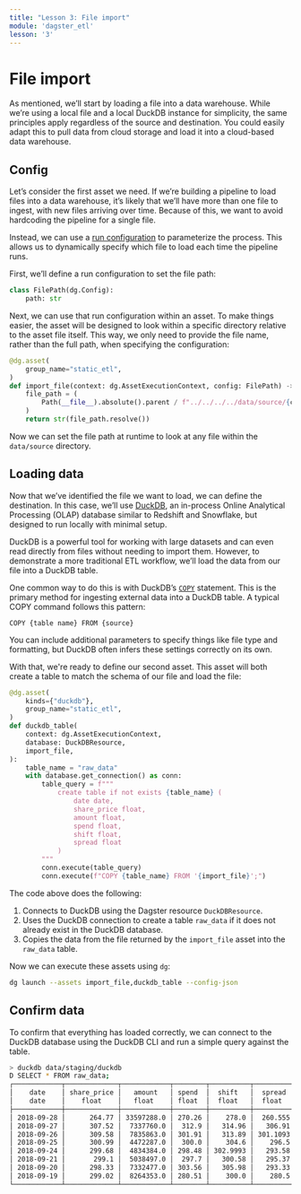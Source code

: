 ```yaml
---
title: "Lesson 3: File import"
module: 'dagster_etl'
lesson: '3'
---
```


# File import

As mentioned, we’ll start by loading a file into a data warehouse. While we’re using a local file and a local DuckDB instance for simplicity, the same principles apply regardless of the source and destination. You could easily adapt this to pull data from cloud storage and load it into a cloud-based data warehouse.

## Config

Let’s consider the first asset we need. If we’re building a pipeline to load files into a data warehouse, it’s likely that we’ll have more than one file to ingest, with new files arriving over time. Because of this, we want to avoid hardcoding the pipeline for a single file.

Instead, we can use a [run configuration](https://docs.dagster.io/guides/operate/configuration/run-configuration) to parameterize the process. This allows us to dynamically specify which file to load each time the pipeline runs.

First, we’ll define a run configuration to set the file path:

```python
class FilePath(dg.Config):
    path: str
```

Next, we can use that run configuration within an asset. To make things easier, the asset will be designed to look within a specific directory relative to the asset file itself. This way, we only need to provide the file name, rather than the full path, when specifying the configuration:

```python
@dg.asset(
    group_name="static_etl",
)
def import_file(context: dg.AssetExecutionContext, config: FilePath) -> str:
    file_path = (
        Path(__file__).absolute().parent / f"../../../../data/source/{config.path}"
    )
    return str(file_path.resolve())
```

Now we can set the file path at runtime to look at any file within the `data/source` directory.

## Loading data

Now that we’ve identified the file we want to load, we can define the destination. In this case, we’ll use [DuckDB](https://duckdb.org/), an in-process Online Analytical Processing (OLAP) database similar to Redshift and Snowflake, but designed to run locally with minimal setup.

DuckDB is a powerful tool for working with large datasets and can even read directly from files without needing to import them. However, to demonstrate a more traditional ETL workflow, we’ll load the data from our file into a DuckDB table.

One common way to do this is with DuckDB’s [`COPY`](https://duckdb.org/docs/stable/sql/statements/copy.html) statement. This is the primary method for ingesting external data into a DuckDB table. A typical COPY command follows this pattern:

`COPY {table name} FROM {source}`

You can include additional parameters to specify things like file type and formatting, but DuckDB often infers these settings correctly on its own.

With that, we're ready to define our second asset. This asset will both create a table to match the schema of our file and load the file:

```python
@dg.asset(
    kinds={"duckdb"},
    group_name="static_etl",
)
def duckdb_table(
    context: dg.AssetExecutionContext,
    database: DuckDBResource,
    import_file,
):
    table_name = "raw_data"
    with database.get_connection() as conn:
        table_query = f"""
            create table if not exists {table_name} (
                date date,
                share_price float,
                amount float,
                spend float,
                shift float,
                spread float
            ) 
        """
        conn.execute(table_query)
        conn.execute(f"COPY {table_name} FROM '{import_file}';")
```

The code above does the following:

1. Connects to DuckDB using the Dagster resource `DuckDBResource`.
2. Uses the DuckDB connection to create a table `raw_data` if it does not already exist in the DuckDB database.
3. Copies the data from the file returned by the `import_file` asset into the `raw_data` table.

Now we can execute these assets using `dg`:

```bash
dg launch --assets import_file,duckdb_table --config-json
```

## Confirm data

To confirm that everything has loaded correctly, we can connect to the DuckDB database using the DuckDB CLI and run a simple query against the table.

```bash
> duckdb data/staging/duckdb
D SELECT * FROM raw_data;
┌────────────┬─────────────┬────────────┬────────┬──────────┬──────────┐
│    date    │ share_price │   amount   │ spend  │  shift   │  spread  │
│    date    │    float    │   float    │ float  │  float   │  float   │
├────────────┼─────────────┼────────────┼────────┼──────────┼──────────┤
│ 2018-09-28 │      264.77 │ 33597288.0 │ 270.26 │    278.0 │  260.555 │
│ 2018-09-27 │      307.52 │  7337760.0 │  312.9 │   314.96 │   306.91 │
│ 2018-09-26 │      309.58 │  7835863.0 │ 301.91 │   313.89 │ 301.1093 │
│ 2018-09-25 │      300.99 │  4472287.0 │  300.0 │    304.6 │    296.5 │
│ 2018-09-24 │      299.68 │  4834384.0 │ 298.48 │ 302.9993 │   293.58 │
│ 2018-09-21 │       299.1 │  5038497.0 │  297.7 │   300.58 │   295.37 │
│ 2018-09-20 │      298.33 │  7332477.0 │ 303.56 │   305.98 │   293.33 │
│ 2018-09-19 │      299.02 │  8264353.0 │ 280.51 │    300.0 │    280.5 │
└────────────┴─────────────┴────────────┴────────┴──────────┴──────────┘
```
